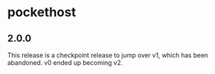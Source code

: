 # pockethost

## 2.0.0

This release is a checkpoint release to jump over v1, which has been abandoned. v0 ended up becoming v2.
